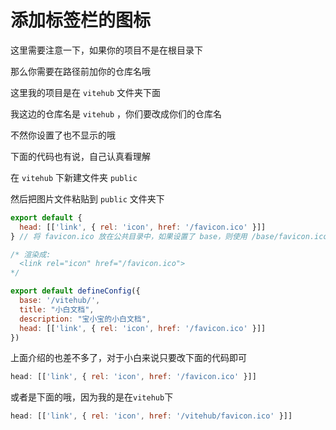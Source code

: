 # 添加标签栏的图标

这里需要注意一下，如果你的项目不是在根目录下

那么你需要在路径前加你的仓库名哦

这里我的项目是在 `vitehub` 文件夹下面

我这边的仓库名是 `vitehub` ，你们要改成你们的仓库名

不然你设置了也不显示的哦

下面的代码也有说，自己认真看理解

在 `vitehub` 下新建文件夹 `public`

然后把图片文件粘贴到 `public` 文件夹下

```js
export default {
  head: [['link', { rel: 'icon', href: '/favicon.ico' }]]
} // 将 favicon.ico 放在公共目录中，如果设置了 base，则使用 /base/favicon.ico

/* 渲染成:
  <link rel="icon" href="/favicon.ico">
*/
```

```js
export default defineConfig({
  base: '/vitehub/',
  title: "小白文档",
  description: "宝小宝的小白文档",
  head: [['link', { rel: 'icon', href: '/favicon.ico' }]]
})
```

上面介绍的也差不多了，对于小白来说只要改下面的代码即可

```js
head: [['link', { rel: 'icon', href: '/favicon.ico' }]]
```

或者是下面的哦，因为我的是在`vitehub`下

```js
head: [['link', { rel: 'icon', href: '/vitehub/favicon.ico' }]]
```
